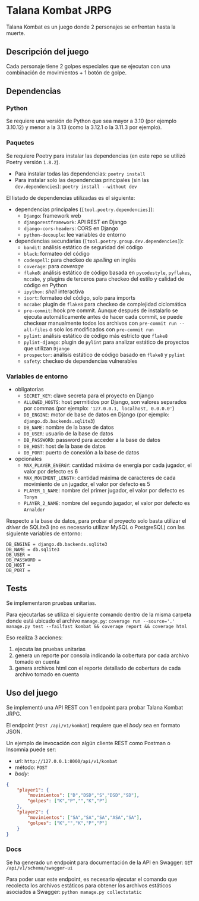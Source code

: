 # Talana Kombat JRPG

Talana Kombat es un juego donde 2 personajes se enfrentan hasta la muerte.


## Descripción del juego

Cada personaje tiene 2 golpes especiales que se ejecutan con una combinación de movimientos + 1 botón de
golpe.


## Dependencias

### Python

Se requiere una versión de Python que sea mayor a 3.10 (por ejemplo 3.10.12) y menor a la 3.13 (como la 3.12.1 o la 3.11.3 por ejemplo).

### Paquetes

Se requiere Poetry para instalar las dependencias (en este repo se utilizó Poetry versión `1.8.2`).
- Para instalar todas las dependencias: `poetry install`
- Para instalar solo las dependencias principales (sin las `dev.dependencies`): `poetry install --without dev`

El listado de dependencias utilizadas es el siguiente:
* dependencias principales (`[tool.poetry.dependencies]`):
	* `Django`: framework web
	* `djangorestframework`: API REST en Django
	* `django-cors-headers`: CORS en Django
	* `python-decouple`: lee variables de entorno
* dependencias secundarias (`[tool.poetry.group.dev.dependencies]`):
	* `bandit`: análisis estático de seguridad del código
	* `black`: formateo del código
	* `codespell`: para checkeo de *spelling* en inglés
	* `coverage`: para *coverage*
	* `flake8`: análisis estático de código basada en `pycodestyle`, `pyflakes`, `mccabe`, y plugins de terceros para checkeo del estilo y calidad de código en Python
	* `ipython`: *shell* interactiva
	* `isort`: formateo del código, solo para imports
	* `mccabe`: plugin de `flake8` para checkeo de complejidad ciclomática
	* `pre-commit`: hook pre commit. Aunque después de instalarlo se ejecuta automáticamente antes de hacer cada commit, se puede checkear manualmente todos los archivos con `pre-commit run --all-files` o solo los modificados con `pre-commit run`
	* `pylint`: análisis estático de código más estricto que `flake8`
	* `pylint-django`: plugin de `pylint` para analizar estático de proyectos que utilizan `Django`
	* `prospector`: análisis estático de código basado en `flake8` y `pylint`
	* `safety`: checkeo de dependencias vulnerables

### Variables de entorno

* obligatorias
	* `SECRET_KEY`: clave secreta para el proyecto en Django
	* `ALLOWED_HOSTS`: host permitidos por Django, son valores separados por commas (por ejemplo: `'127.0.0.1, localhost, 0.0.0.0'`)
	* `DB_ENGINE`: motor de base de datos en Django (por ejemplo: `django.db.backends.sqlite3`)
	* `DB_NAME`: nombre de la base de datos
	* `DB_USER`: usuario de la base de datos
	* `DB_PASSWORD`: password para acceder a la base de datos
	* `DB_HOST`: host de la base de datos
	* `DB_PORT`: puerto de conexión a la base de datos
* opcionales
	* `MAX_PLAYER_ENERGY`: cantidad máxima de energía por cada jugador, el valor por defecto es 6
	* `MAX_MOVEMENT_LENGTH`: cantidad máxima de caracteres de cada movimiento de un jugador, el valor por defecto es 5
	* `PLAYER_1_NAME`: nombre del primer jugador, el valor por defecto es `Tonyn`
	* `PLAYER_2_NAME`: nombre del segundo jugador, el valor por defecto es `Arnaldor`

Respecto a la base de datos, para probar el proyecto solo basta utilizar el *driver* de SQLite3 (no es necesario utilizar MySQL o PostgreSQL) con las siguiente variables de entorno:
```.env
DB_ENGINE = django.db.backends.sqlite3
DB_NAME = db.sqlite3
DB_USER =
DB_PASSWORD =
DB_HOST =
DB_PORT =
```


## Tests

Se implementaron pruebas unitarias.

Para ejecutarlas se utiliza el siguiente comando dentro de la misma carpeta donde está ubicado el archivo `manage.py`: `coverage run --source='.' manage.py test --failfast kombat && coverage report && coverage html`

Eso realiza 3 acciones:
1. ejecuta las pruebas unitarias
1. genera un reporte por consola indicando la cobertura por cada archivo tomado en cuenta
1. genera archivos html con el reporte detallado de cobertura de cada archivo tomado en cuenta


## Uso del juego

Se implementó una API REST con 1 endpoint para probar Talana Kombat JRPG.

El endpoint (`POST /api/v1/kombat`) requiere que el *body* sea en formato JSON.

Un ejemplo de invocación con algún cliente REST como Postman o Insomnia puede ser:
- url: `http://127.0.0.1:8000/api/v1/kombat`
- método: `POST`
- *body*:
```json
{
    "player1": {
        "movimientos": ["D","DSD","S","DSD","SD"],
        "golpes": ["K","P","","K","P"]
    },
    "player2": {
        "movimientos": ["SA","SA","SA","ASA","SA"],
        "golpes": ["K","","K","P","P"]
    }
}
```

### Docs

Se ha generado un endpoint para documentación de la API en Swagger:
`GET /api/v1/schema/swagger-ui`

Para poder usar este endpoint, es necesario ejecutar el comando que recolecta los archivos estáticos para obtener los archivos estáticos asociados a Swagger:
`python manage.py collectstatic`
